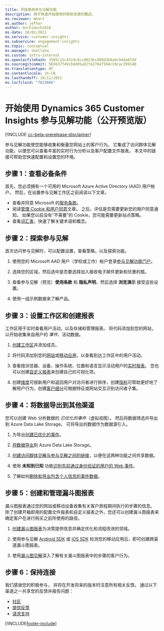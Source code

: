 ```yaml
---
title: 开始使用参与见解功能
description: 用于快速开始使用的帮助资源的概述。
ms.reviewer: mhart
ms.author: jefhar
author: mochimochi016
ms.date: 10/01/2021
ms.service: customer-insights
ms.subservice: engagement-insights
ms.topic: conceptual
ms.manager: shellyha
ms.custom: intro-internal
ms.openlocfilehash: 3505c15c4319c8cc8823bcd89d3b8adc944a87dd
ms.sourcegitcommit: 565637f49cbdd05a82f42784f594c19cac299140
ms.translationtype: HT
ms.contentlocale: zh-CN
ms.lasthandoff: 10/11/2021
ms.locfileid: "7623666"
---
```

# <a name="get-started-with-dynamics-365-customer-insights-engagement-insights-capability-public-preview"></a>开始使用 Dynamics 365 Customer Insights 参与见解功能（公开预览版）

[!INCLUDE [cc-beta-prerelease-disclaimer](includes/cc-beta-prerelease-disclaimer.md)]

参与见解功能使您能够收集和衡量您网站上的客户行为。 它集成了访问群体见解功能，以便您可以查看丰富的实时行为分析以及客户配置文件报表。 本文中的链接可帮助您快速配置和设置您的环境。

## <a name="step-1-review-prerequisites"></a>步骤 1：查看必备条件

首先，您必须拥有一个可用的 Microsoft Azure Active Directory (AAD) 用户帐户。 然后，在设置参与见解工作区之前阅读以下文章。

- 查看并同意 Microsoft 的[服务条款](terms-of-service.md)。  
- 阅读[管理 Cookie 和用户同意](user-consent-storage.md)文章。 之后，评估是否需要更新您的用户同意通知。 如果您以前没有“不需要”的 Cookie，您可能需要更新站点策略。
- 查看[词汇表](glossary.md)，快速了解关键术语和概念。

## <a name="step-2-explore-engagement-insights"></a>步骤 2：探索参与见解

首次访问参与见解时，可以配置设置，查看策略，以及探索功能。

1. 使用您的 Microsoft AAD 用户（学校或工作）帐户登录[参与见解功能门户](https://home.ci.ai.dynamics.com/app/engagement-insights)。

1. 选择您的区域，然后选中是否要选择加入接收电子邮件更新和优惠的框。

1. 查看参与见解（预览）**使用条款** 和 **隐私声明**，然后选择 **浏览演示** 接受这些设置。

1. 使用一组示例数据来了解产品。

##  <a name="step-3-set-up-a-workspace-and-create-reports"></a>步骤 3：设置工作区和创建报表

工作区用于实时查看用户活动，以及存储和管理报表。 将代码添加到您的网站，以开始收集来自用户的 *事件*、活动数据。

1. [创建工作区](create-workspace.md)并添加成员。

1. 将代码添加到您的[网站](instrument-website.md)或[移动应用](developer-resources.md#capture-events-from-mobile-apps)，以查看到达工作区中的用户活动。

1. 查看按浏览器、设备、操作系统、位置和语言显示活动用户的[实时报表](view-reports.md)。 您也可以创建[自定义报表](custom-reports.md)来创建自己的可视化项。

1. 创建[维度](dimensions.md)可按新用户和返回用户对访问者进行排序，创建[指标](metrics.md)可帮助更好地了解用户行为，创建[客户细分](segments.md)可根据特征或网站交互识别访问者子集。
    
## <a name="step-4-export-data-to-other-channels"></a>步骤 4：将数据导出到其他渠道

您可以创建 Web 分析数据的 *已优化的事件*（虚拟视图）。 然后将数据筛选并导出到 Azure Data Lake Storage。 可将导出的数据作为数据源引入。

1. 为导出[创建已优化的事件](refined-events.md)。

1. [将数据导出](export-events.md)到 Azure Data Lake Storage。

1. [创建访问群体见解与参与见解之间的链接](integrate-audience-insights-engagement-insights.md)，以便在这两种功能之间共享数据。

1. 使用 **未知到已知** 功能[识别先前通过身份验证的用户的 Web 事件](unknown-to-known.md)。

1. 了解如何[删除和导出包含个人信息的事件数据](delete-export-personal-data.md)。

## <a name="step-5-create-and-manage-funnel-reports"></a>步骤 5：创建和管理漏斗图报表

漏斗图报表通过您的网站或移动设备收集有关客户旅程期间执行的步骤的信息。 除了创建开箱即用的配置文件报表和自定义报表之外，您还可以创建漏斗图报表来确定客户在进行购买之前所使用的路径。 

1. [创建漏斗图报表](funnel-reports.md)为决策提供信息并确定优化和流程改进的领域。

1. 使用参与见解 [Android SDK](get-started-android.md) 或 [iOS SDK](get-started-ios.md) 检测您的移动应用后，即可创建跨渠道漏斗图报表。

1. 使用[漏斗图见解](funnel-reports.md#funnel-insights)深入了解有关漏斗图报表中的步骤的客户行为。
 
## <a name="step-6-stay-connected"></a>步骤 6：保持连接

我们感谢您的积极参与， 并将在开发将来的版本时注意所有相关反馈。 通过以下渠道之一共享您的反馈并报告问题：
- [社区](https://go.microsoft.com/fwlink/?linkid=2141648)
- [提供反馈](https://go.microsoft.com/fwlink/?linkid=2143222)
- [请求支持](https://go.microsoft.com/fwlink/?linkid=2145734) 


[!INCLUDE[footer-include](../includes/footer-banner.md)]

